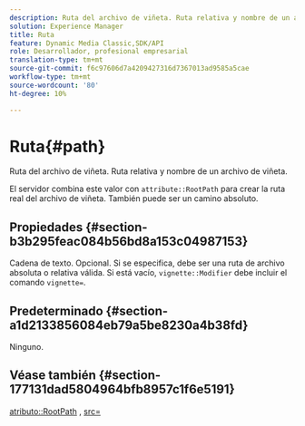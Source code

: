 ```yaml
---
description: Ruta del archivo de viñeta. Ruta relativa y nombre de un archivo de viñeta.
solution: Experience Manager
title: Ruta
feature: Dynamic Media Classic,SDK/API
role: Desarrollador, profesional empresarial
translation-type: tm+mt
source-git-commit: f6c97606d7a4209427316d7367013ad9585a5cae
workflow-type: tm+mt
source-wordcount: '80'
ht-degree: 10%

---
```



# Ruta{#path}

Ruta del archivo de viñeta. Ruta relativa y nombre de un archivo de viñeta.

El servidor combina este valor con `attribute::RootPath` para crear la ruta real del archivo de viñeta. También puede ser un camino absoluto.

## Propiedades {#section-b3b295feac084b56bd8a153c04987153}

Cadena de texto. Opcional. Si se especifica, debe ser una ruta de archivo absoluta o relativa válida. Si está vacío, `vignette::Modifier` debe incluir el comando `vignette=`.

## Predeterminado {#section-a1d2133856084eb79a5be8230a4b38fd}

Ninguno.

## Véase también {#section-177131dad5804964bfb8957c1f6e5191}

[atributo::RootPath](../../../../../ir-api/material-cat/image-rendering-api-ref/c-ir-material-catalog/c-ir-attributes-reference/r-ir-rootpath.md#reference-a4d7c96b62e14fcbad1740c702f160f3) ,  [src=](../../../../../ir-api/http-protocol/image-rendering-api-ref/c-ir-http-protocol-ref/c-ir-http-protocol-command-reference/r-ir-src.md#reference-62c98abad22149d68d405ed6aaff8272)

